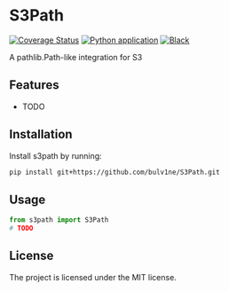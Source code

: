 # S3Path

[![Coverage Status](https://coveralls.io/repos/github/bulv1ne/S3Path/badge.svg?branch=main)](https://coveralls.io/github/bulv1ne/S3Path?branch=main)
[![Python application](https://github.com/bulv1ne/S3Path/actions/workflows/python-app.yml/badge.svg)](https://github.com/bulv1ne/S3Path/actions/workflows/python-app.yml)
[![Black](https://img.shields.io/badge/code%20style-black-000000.svg)](https://github.com/psf/black)

A pathlib.Path-like integration for S3


## Features

- TODO


## Installation

Install s3path by running:

```bash
pip install git+https://github.com/bulv1ne/S3Path.git
```


## Usage

```python
from s3path import S3Path
# TODO
```


## License

The project is licensed under the MIT license.
